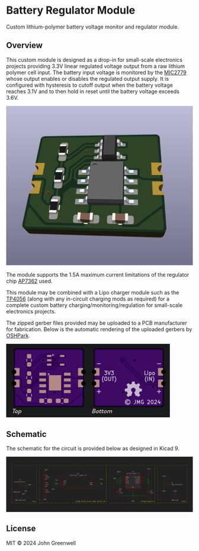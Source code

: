 # Battery Regulator Module

Custom lithium-polymer battery voltage monitor and regulator module.

## Overview

This custom module is designed as a drop-in for small-scale electronics projects providing 3.3V linear regulated voltage output from a raw lithium polymer cell input. The battery input voltage is monitored by the [MIC2779](https://www.digikey.com/en/products/detail/microchip-technology/MIC2779L-2YM5-TR/1616864) whose output enables or disables the regulated output supply. It is configured with hysteresis to cutoff output when the battery voltage reaches 3.1V and to then hold in reset until the battery voltage exceeds 3.6V.

![Battery Regulator Module 3d Render](images/battery-reg-module-3d-ap7362.png)

The module supports the 1.5A maximum current limitations of the regulator chip [AP7362](https://www.digikey.com/en/products/detail/diodes-incorporated/AP7362-33SP-13/5305857) used.

This module may be combined with a Lipo charger module such as the [TP4056](https://www.best-microcontroller-projects.com/tp4056.html) (along with any in-circuit charging mods as required) for a complete custom battery charging/monitoring/regulation for small-scale electronics projects.

The zipped gerber files provided may be uploaded to a PCB manufacturer for fabrication. Below is the automatic rendering of the uploaded gerbers by [OSHPark](https://oshpark.com/home).

![Battery Regulator Module Gerbers Rendered](images/battery-reg-module-gerbers-rendered.png)

## Schematic

The schematic for the circuit is provided below as designed in Kicad 9.

![Battery Regulator Module Schematic](images/battery-reg-module-schematic.png)

## License

MIT © 2024 John Greenwell